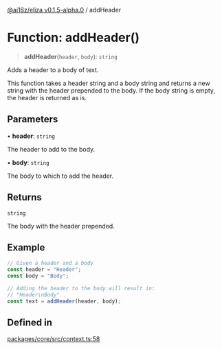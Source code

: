 [@ai16z/eliza v0.1.5-alpha.0](../index.md) / addHeader

# Function: addHeader()

> **addHeader**(`header`, `body`): `string`

Adds a header to a body of text.

This function takes a header string and a body string and returns a new string with the header prepended to the body.
If the body string is empty, the header is returned as is.

## Parameters

• **header**: `string`

The header to add to the body.

• **body**: `string`

The body to which to add the header.

## Returns

`string`

The body with the header prepended.

## Example

```ts
// Given a header and a body
const header = "Header";
const body = "Body";

// Adding the header to the body will result in:
// "Header\nBody"
const text = addHeader(header, body);
```

## Defined in

[packages/core/src/context.ts:58](https://github.com/dbm87tech/eliza-tb/blob/main/packages/core/src/context.ts#L58)
